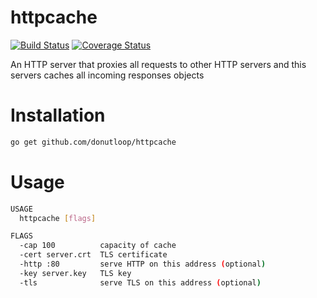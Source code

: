 # httpcache

[![Build Status](https://travis-ci.org/donutloop/httpcache.svg?branch=master)](https://travis-ci.org/donutloop/httpcache)
[![Coverage Status](https://coveralls.io/repos/github/donutloop/httpcache/badge.svg)](https://coveralls.io/github/donutloop/httpcache)

An HTTP server that proxies all requests to other HTTP servers and this servers caches all incoming responses objects 

# Installation 

```bash
go get github.com/donutloop/httpcache
```

# Usage 

```bash 
USAGE
  httpcache [flags]

FLAGS
  -cap 100          capacity of cache
  -cert server.crt  TLS certificate
  -http :80         serve HTTP on this address (optional)
  -key server.key   TLS key
  -tls              serve TLS on this address (optional)
```
